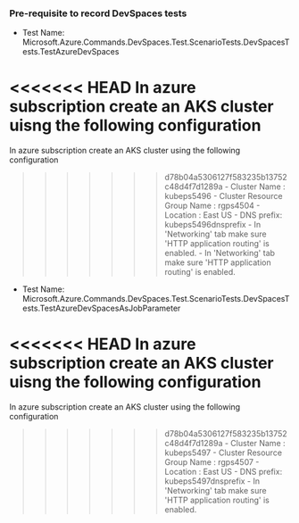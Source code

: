 ### Pre-requisite to record DevSpaces tests

- Test Name:	Microsoft.Azure.Commands.DevSpaces.Test.ScenarioTests.DevSpacesTests.TestAzureDevSpaces

<<<<<<< HEAD
In azure subscription create an AKS cluster uisng the following configuration
=======
In azure subscription create an AKS cluster using the following configuration
>>>>>>> d78b04a5306127f583235b13752c48d4f7d1289a
	  - Cluster Name : kubeps5496
	  - Cluster Resource Group Name :  rgps4504
	  - Location : East US
	  - DNS prefix: kubeps5496dnsprefix
	  - In 'Networking' tab make sure 'HTTP application routing' is enabled.
	  - In 'Networking' tab make sure 'HTTP application routing' is enabled.

- Test Name:	Microsoft.Azure.Commands.DevSpaces.Test.ScenarioTests.DevSpacesTests.TestAzureDevSpacesAsJobParameter

<<<<<<< HEAD
In azure subscription create an AKS cluster uisng the following configuration
=======
In azure subscription create an AKS cluster using the following configuration
>>>>>>> d78b04a5306127f583235b13752c48d4f7d1289a
	  - Cluster Name : kubeps5497
	  - Cluster Resource Group Name :  rgps4507
	  - Location : East US
	  - DNS prefix: kubeps5497dnsprefix
	  - In 'Networking' tab make sure 'HTTP application routing' is enabled.
